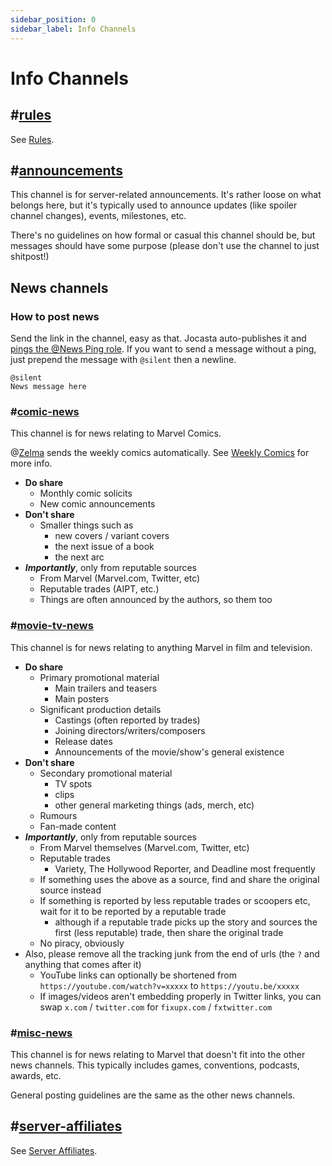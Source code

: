 ```yaml
---
sidebar_position: 0
sidebar_label: Info Channels
---
```


# Info Channels

## #[rules](1109693299297632328)

See [Rules](../../../moderation/rules.md).

## #[announcements](1110214786223968346)

This channel is for server-related announcements. It's rather loose on what belongs here, but it's typically used to announce updates (like spoiler channel changes), events, milestones, etc. 

There's no guidelines on how formal or casual this channel should be, but messages should have some purpose (please don't use the channel to just shitpost!)

## News channels

### How to post news

Send the link in the channel, easy as that. Jocasta auto-publishes it and [pings the @News Ping role](../roles/ping-roles#news-ping). If you want to send a message without a ping, just prepend the message with `@silent` then a newline.

```
@silent
News message here
```

### #[comic-news](1109021470736252938)

This channel is for news relating to Marvel Comics. 

@[Zelma](1098223523668951111) sends the weekly comics automatically. See [Weekly Comics](../../bots/weekly-comics) for more info.

- **Do share**
  - Monthly comic solicits
  - New comic announcements
- **Don't share**
  - Smaller things such as
    - new covers / variant covers
    - the next issue of a book
    - the next arc
- ***Importantly***, only from reputable sources
  - From Marvel (Marvel.com, Twitter, etc)
  - Reputable trades (AIPT, etc.)
  - Things are often announced by the authors, so them too

### #[movie-tv-news](1109021386015522816)

This channel is for news relating to anything Marvel in film and television.

- **Do share**
  - Primary promotional material
    - Main trailers and teasers
    - Main posters
  - Significant production details
    - Castings (often reported by trades)
    - Joining directors/writers/composers
    - Release dates
    - Announcements of the movie/show's general existence
- **Don't share**
  - Secondary promotional material
    - TV spots
    - clips
    - other general marketing things (ads, merch, etc)
  - Rumours
  - Fan-made content
- ***Importantly***, only from reputable sources
  - From Marvel themselves (Marvel.com, Twitter, etc)
  - Reputable trades
    - Variety, The Hollywood Reporter, and Deadline most frequently
  - If something uses the above as a source, find and share the original source instead
  - If something is reported by less reputable trades or scoopers etc, wait for it to be reported by a reputable trade
    - although if a reputable trade picks up the story and sources the first (less reputable) trade, then share the original trade
  - No piracy, obviously
- Also, please remove all the tracking junk from the end of urls (the `?` and anything that comes after it)
  - YouTube links can optionally be shortened from `https://youtube.com/watch?v=xxxxx` to `https://youtu.be/xxxxx`
  - If images/videos aren't embedding properly in Twitter links, you can swap `x.com` / `twitter.com` for `fixupx.com` / `fxtwitter.com`

### #[misc-news](1109021556371378239)

This channel is for news relating to Marvel that doesn't fit into the other news channels. This typically includes games, conventions, podcasts, awards, etc.

General posting guidelines are the same as the other news channels.

## #[server-affiliates](1109728410894356500)

See [Server Affiliates](../../affiliations).
